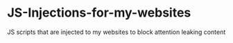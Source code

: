 # JS-Injections-for-my-websites
JS scripts that are injected to my websites to block attention leaking content
